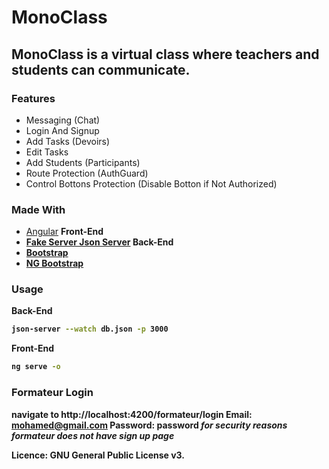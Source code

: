 # MonoClass

## MonoClass is a virtual class where teachers and students can communicate.

### Features

- Messaging (Chat)
- Login And Signup
- Add Tasks (Devoirs)
- Edit Tasks 
- Add Students (Participants)
- Route Protection (AuthGuard)
- Control Bottons Protection (Disable Botton if Not Authorized)

### Made With

- [Angular](https://angular.io/) <b>Front-End<b>
- [Fake Server Json Server](https://github.com/typicode/json-server) <b>Back-End</b>
- [Bootstrap](https://getbootstrap.com/)
- [NG Bootstrap](https://ng-bootstrap.github.io/#/home)

### Usage

Back-End
```bash
json-server --watch db.json -p 3000
```


Front-End
```bash
ng serve -o 
````

### Formateur Login
navigate to http://localhost:4200/formateur/login
Email: mohamed@gmail.com
Password: password
 <em>for security reasons formateur does not have sign up page</em>
 
 Licence: GNU General Public License v3. 
